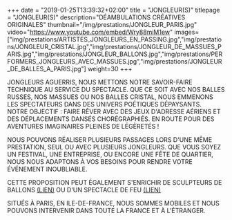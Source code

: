 +++
date = "2019-01-25T13:39:32+02:00"
title = "JONGLEUR(S)"
titlepage = "JONGLEUR(S)"
description="DÉAMBULATIONS CRÉATIVES ORIGINALES"
thumbnail="/img/prestations/JONGLEUR_PARIS.jpg"
video="https://www.youtube.com/embed/Wry88miM1ew"
images=["img/prestations/ARTISTES_JONGLEURS_EN_PASSING.jpg","img/prestations/JONGLEUR_CRISTAL.jpg","img/prestations/JONGLEUR_DE_MASSUES_PARIS.jpg","img/prestations/JONGLEUR_BALLONS.jpg","img/prestations/PERFORMERS_JONGLEURS_AVEC_MASSUES.jpg","img/prestations/JONGLEUR_DE_BALLES_A_PARIS.jpg"]
weight=30
+++

JONGLEURS AGUERRIS, NOUS METTONS NOTRE SAVOIR-FAIRE TECHNIQUE AU SERVICE DU SPECTACLE. QUE CE SOIT AVEC NOS BALLES
RUSSES, NOS MASSUES OU NOS BALLES CRISTAL, NOUS EMMENONS LES SPECTATEURS DANS DES UNIVERS POÉTIQUES DÉPAYSANTS.  
NOTRE OBJECTIF : FAIRE RÊVER AVEC DES JEUX D'ADRESSE AÉRIENS ET DES DÉPLACEMENTS DANSÉS CHORÉGRAPHIÉS.
EN ROUTE POUR DES AVENTURES IMAGINAIRES PLEINES DE LÉGÈRETÉS !

NOUS POUVONS RÉALISER PLUSIEURS PASSAGES LORS D'UNE MÊME PRESTATION, SEUL OU AVEC PLUSIEURS JONGLEURS. 
QUE VOUS SOYEZ UN FESTIVAL, UNE ENTREPRISE, OU ENCORE UNE FÊTE DE QUARTIER, NOUS NOUS ADAPTONS À VOS BESOINS POUR RENDRE
VOTRE ÉVÉNEMENT INOUBLIABLE.

CETTE PROPOSITION PEUT ÉGALEMENT S'ENRICHIR DE SCULPTEURS DE BALLONS [(LIEN)](https://www.manoel-artiste.fr/prestations/sculpteur%20de%20ballons/) OU D'UN SPECTACLE DE FEU [(LIEN)](https://www.manoel-artiste.fr/prestations/spectacle%20de%20feu/)

SITUÉS À PARIS, EN ILE-DE-FRANCE, NOUS SOMMES MOBILES ET NOUS POUVONS INTERVENIR DANS TOUTE LA FRANCE ET À L'ÉTRANGER.